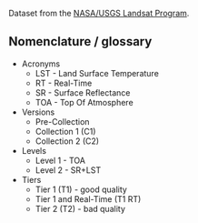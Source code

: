 Dataset from the [NASA/USGS Landsat Program](https://landsat.gsfc.nasa.gov/).

## Nomenclature / glossary

- Acronyms
  - LST - Land Surface Temperature
  - RT - Real-Time
  - SR - Surface Reflectance
  - TOA - Top Of Atmosphere
- Versions
  - Pre-Collection
  - Collection 1 (C1)
  - Collection 2 (C2)
- Levels
  - Level 1 - TOA
  - Level 2 - SR+LST
- Tiers
  - Tier 1 (T1) - good quality
  - Tier 1 and Real-Time (T1 RT)
  - Tier 2 (T2) - bad quality
